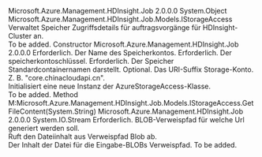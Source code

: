 <Type Name="AzureStorageAccess" FullName="Microsoft.Azure.Management.HDInsight.Job.Models.AzureStorageAccess">
  <TypeSignature Language="C#" Value="public class AzureStorageAccess : Microsoft.Azure.Management.HDInsight.Job.Models.IStorageAccess" />
  <TypeSignature Language="ILAsm" Value=".class public auto ansi beforefieldinit AzureStorageAccess extends System.Object implements class Microsoft.Azure.Management.HDInsight.Job.Models.IStorageAccess" />
  <TypeSignature Language="DocId" Value="T:Microsoft.Azure.Management.HDInsight.Job.Models.AzureStorageAccess" />
  <TypeSignature Language="VB.NET" Value="Public Class AzureStorageAccess&#xA;Implements IStorageAccess" />
  <TypeSignature Language="F#" Value="type AzureStorageAccess = class&#xA;    interface IStorageAccess" />
  <AssemblyInfo>
    <AssemblyName>Microsoft.Azure.Management.HDInsight.Job</AssemblyName>
    <AssemblyVersion>2.0.0.0</AssemblyVersion>
  </AssemblyInfo>
  <Base>
    <BaseTypeName>System.Object</BaseTypeName>
  </Base>
  <Interfaces>
    <Interface>
      <InterfaceName>Microsoft.Azure.Management.HDInsight.Job.Models.IStorageAccess</InterfaceName>
    </Interface>
  </Interfaces>
  <Docs>
    <summary>
            Verwaltet Speicher Zugriffsdetails für auftragsvorgänge für HDInsight-Cluster an.
            </summary>
    <remarks>To be added.</remarks>
  </Docs>
  <Members>
    <Member MemberName=".ctor">
      <MemberSignature Language="C#" Value="public AzureStorageAccess (string storageAccountName, string storageAccountKey, string defaultStorageContainer, string storageAccountSuffix = null);" />
      <MemberSignature Language="ILAsm" Value=".method public hidebysig specialname rtspecialname instance void .ctor(string storageAccountName, string storageAccountKey, string defaultStorageContainer, string storageAccountSuffix) cil managed" />
      <MemberSignature Language="DocId" Value="M:Microsoft.Azure.Management.HDInsight.Job.Models.AzureStorageAccess.#ctor(System.String,System.String,System.String,System.String)" />
      <MemberSignature Language="VB.NET" Value="Public Sub New (storageAccountName As String, storageAccountKey As String, defaultStorageContainer As String, Optional storageAccountSuffix As String = null)" />
      <MemberSignature Language="F#" Value="new Microsoft.Azure.Management.HDInsight.Job.Models.AzureStorageAccess : string * string * string * string -&gt; Microsoft.Azure.Management.HDInsight.Job.Models.AzureStorageAccess" Usage="new Microsoft.Azure.Management.HDInsight.Job.Models.AzureStorageAccess (storageAccountName, storageAccountKey, defaultStorageContainer, storageAccountSuffix)" />
      <MemberType>Constructor</MemberType>
      <AssemblyInfo>
        <AssemblyName>Microsoft.Azure.Management.HDInsight.Job</AssemblyName>
        <AssemblyVersion>2.0.0.0</AssemblyVersion>
      </AssemblyInfo>
      <Parameters>
        <Parameter Name="storageAccountName" Type="System.String" />
        <Parameter Name="storageAccountKey" Type="System.String" />
        <Parameter Name="defaultStorageContainer" Type="System.String" />
        <Parameter Name="storageAccountSuffix" Type="System.String" />
      </Parameters>
      <Docs>
        <param name="storageAccountName">
            Erforderlich. Der Name des Speicherkontos.
            </param>
        <param name="storageAccountKey">
            Erforderlich. Der speicherkontoschlüssel.
            </param>
        <param name="defaultStorageContainer">
            Erforderlich. Der Speicher Standardcontainernamen darstellt.
            </param>
        <param name="storageAccountSuffix">
            Optional. Das URI-Suffix Storage-Konto. Z. B. "core.chinacloudapi.cn".
            </param>
        <summary>
            Initialisiert eine neue Instanz der AzureStorageAccess-Klasse.
            </summary>
        <remarks>To be added.</remarks>
      </Docs>
    </Member>
    <Member MemberName="GetFileContent">
      <MemberSignature Language="C#" Value="public System.IO.Stream GetFileContent (string blobReferencePath);" />
      <MemberSignature Language="ILAsm" Value=".method public hidebysig newslot virtual instance class System.IO.Stream GetFileContent(string blobReferencePath) cil managed" />
      <MemberSignature Language="DocId" Value="M:Microsoft.Azure.Management.HDInsight.Job.Models.AzureStorageAccess.GetFileContent(System.String)" />
      <MemberSignature Language="VB.NET" Value="Public Function GetFileContent (blobReferencePath As String) As Stream" />
      <MemberSignature Language="F#" Value="abstract member GetFileContent : string -&gt; System.IO.Stream&#xA;override this.GetFileContent : string -&gt; System.IO.Stream" Usage="azureStorageAccess.GetFileContent blobReferencePath" />
      <MemberType>Method</MemberType>
      <Implements>
        <InterfaceMember>M:Microsoft.Azure.Management.HDInsight.Job.Models.IStorageAccess.GetFileContent(System.String)</InterfaceMember>
      </Implements>
      <AssemblyInfo>
        <AssemblyName>Microsoft.Azure.Management.HDInsight.Job</AssemblyName>
        <AssemblyVersion>2.0.0.0</AssemblyVersion>
      </AssemblyInfo>
      <ReturnValue>
        <ReturnType>System.IO.Stream</ReturnType>
      </ReturnValue>
      <Parameters>
        <Parameter Name="blobReferencePath" Type="System.String" />
      </Parameters>
      <Docs>
        <param name="blobReferencePath">
            Erforderlich. BLOB-Verweispfad für welche Url generiert werden soll.
            </param>
        <summary>
            Ruft den Dateiinhalt aus Verweispfad Blob ab.
            </summary>
        <returns>
            Der Inhalt der Datei für die Eingabe-BLOBs Verweispfad.
            </returns>
        <remarks>To be added.</remarks>
      </Docs>
    </Member>
  </Members>
</Type>